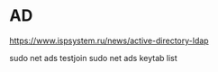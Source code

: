 # AD

https://www.ispsystem.ru/news/active-directory-ldap

sudo net ads testjoin
sudo net ads keytab list
